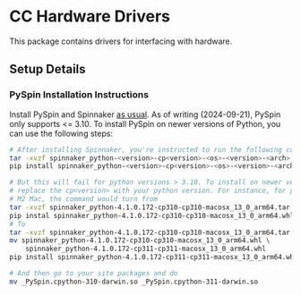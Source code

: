 # CC Hardware Drivers

This package contains drivers for interfacing with hardware.

## Setup Details

### PySpin Installation Instructions

Install PySpin and Spinnaker [as usual](https://www.flir.co.uk/products/spinnaker-sdk).
As of writing (2024-09-21), PySpin only supports <= 3.10. To install PySpin on newer
versions of Python, you can use the following steps:

```bash
# After installing Spinnaker, you're instructed to run the following command:
tar -xvzf spinnaker_python-<version>-cp<version>-<os>-<version>-<arch>.tar.gz
pip install spinnaker_python-<version>-cp<version>-<os>-<version>-<arch>.whl

# But this will fail for python versions > 3.10. To install on newer versions,
# replace the cp<version> with your python version. For instance, for python 3.11 on
# M2 Mac, the command would turn from
tar -xvzf spinnaker_python-4.1.0.172-cp310-cp310-macosx_13_0_arm64.tar.gz
pip instal spinnaker_python-4.1.0.172-cp310-cp310-macosx_13_0_arm64.whl
# To
tar -xvzf spinnaker_python-4.1.0.172-cp310-cp310-macosx_13_0_arm64.tar.gz
mv spinnaker_python-4.1.0.172-cp310-cp310-macosx_13_0_arm64.whl \
    spinnaker_python-4.1.0.172-cp311-cp311-macosx_13_0_arm64.whl
pip install spinnaker_python-4.1.0.172-cp311-cp311-macosx_13_0_arm64.whl

# And then go to your site packages and do
mv _PySpin.cpython-310-darwin.so _PySpin.cpython-311-darwin.so
```
